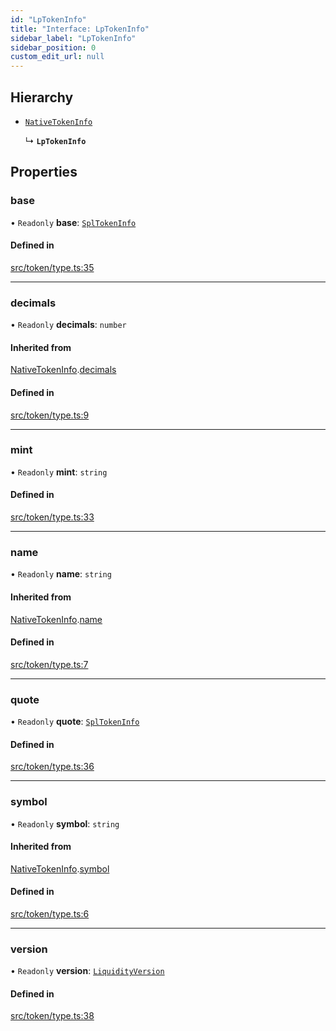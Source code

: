```yaml
---
id: "LpTokenInfo"
title: "Interface: LpTokenInfo"
sidebar_label: "LpTokenInfo"
sidebar_position: 0
custom_edit_url: null
---
```


## Hierarchy

- [`NativeTokenInfo`](NativeTokenInfo.md)

  ↳ **`LpTokenInfo`**

## Properties

### base

• `Readonly` **base**: [`SplTokenInfo`](SplTokenInfo.md)

#### Defined in

[src/token/type.ts:35](https://github.com/alpha-defi/raydium-sdk/blob/ce1010a/src/token/type.ts#L35)

___

### decimals

• `Readonly` **decimals**: `number`

#### Inherited from

[NativeTokenInfo](NativeTokenInfo.md).[decimals](NativeTokenInfo.md#decimals)

#### Defined in

[src/token/type.ts:9](https://github.com/alpha-defi/raydium-sdk/blob/ce1010a/src/token/type.ts#L9)

___

### mint

• `Readonly` **mint**: `string`

#### Defined in

[src/token/type.ts:33](https://github.com/alpha-defi/raydium-sdk/blob/ce1010a/src/token/type.ts#L33)

___

### name

• `Readonly` **name**: `string`

#### Inherited from

[NativeTokenInfo](NativeTokenInfo.md).[name](NativeTokenInfo.md#name)

#### Defined in

[src/token/type.ts:7](https://github.com/alpha-defi/raydium-sdk/blob/ce1010a/src/token/type.ts#L7)

___

### quote

• `Readonly` **quote**: [`SplTokenInfo`](SplTokenInfo.md)

#### Defined in

[src/token/type.ts:36](https://github.com/alpha-defi/raydium-sdk/blob/ce1010a/src/token/type.ts#L36)

___

### symbol

• `Readonly` **symbol**: `string`

#### Inherited from

[NativeTokenInfo](NativeTokenInfo.md).[symbol](NativeTokenInfo.md#symbol)

#### Defined in

[src/token/type.ts:6](https://github.com/alpha-defi/raydium-sdk/blob/ce1010a/src/token/type.ts#L6)

___

### version

• `Readonly` **version**: [`LiquidityVersion`](../modules.md#liquidityversion)

#### Defined in

[src/token/type.ts:38](https://github.com/alpha-defi/raydium-sdk/blob/ce1010a/src/token/type.ts#L38)
